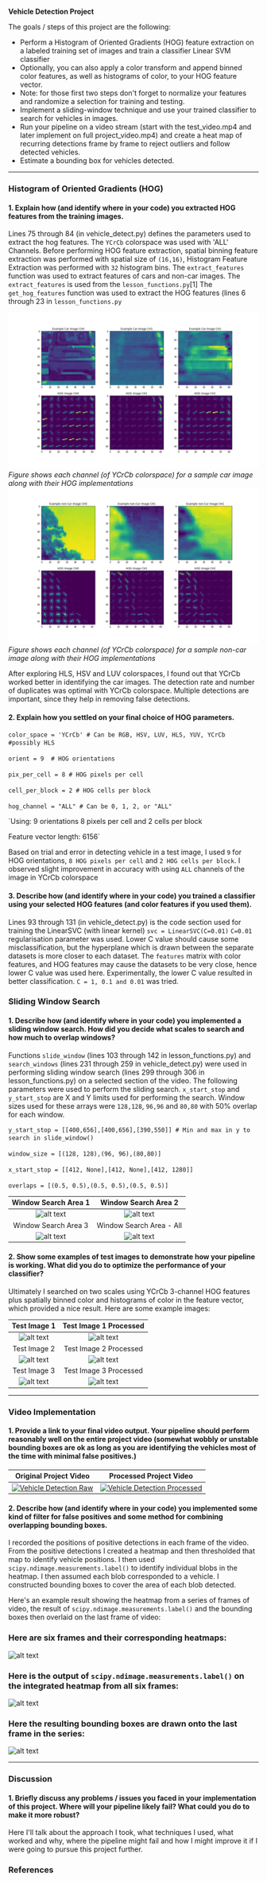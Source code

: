 **Vehicle Detection Project**

The goals / steps of this project are the following:

* Perform a Histogram of Oriented Gradients (HOG) feature extraction on a labeled training set of images and train a classifier Linear SVM classifier
* Optionally, you can also apply a color transform and append binned color features, as well as histograms of color, to your HOG feature vector. 
* Note: for those first two steps don't forget to normalize your features and randomize a selection for training and testing.
* Implement a sliding-window technique and use your trained classifier to search for vehicles in images.
* Run your pipeline on a video stream (start with the test_video.mp4 and later implement on full project_video.mp4) and create a heat map of recurring detections frame by frame to reject outliers and follow detected vehicles.
* Estimate a bounding box for vehicles detected.

[//]: # (Image References)
[image1]: ./output_images/HOG_test.png "HOG Implementation on car image"
[image2]: ./output_images/non_carHOG_test.png "HOG Implementation on non-car image"
[image3]: ./output_images/window1.jpeg "Search Window Area 1"
[image4]: ./output_images/window2.jpeg "Search Window Area 2"
[image5]: ./output_images/window3.jpeg "Search Window Area 3"
[image6]: ./output_images/all_windows.jpeg "Search Window Area - All"
[image7]: ./test_images/test1.jpg "Test Image 1"
[image8]: ./output_images/test_3_proc.jpeg "Test Image 1 Processed"
[image9]: ./test_images/test6.jpg "Test Image 2"
[image10]: ./output_images/test_1_proc.jpeg "Test Image 2 Processed"
[image11]: ./test_images/test2.jpg "Test Image 3"
[image12]: ./output_images/test_5_proc.jpeg "Test Image 3 Processed"

---

### Histogram of Oriented Gradients (HOG)

#### 1. Explain how (and identify where in your code) you extracted HOG features from the training images.

Lines 75 through 84 (in vehicle_detect.py) defines the parameters used to extract the hog features. The ```YCrCb``` colorspace was used with 'ALL' Channels.
Before performing HOG feature extraction, spatial binning feature extraction was performed with spatial size of ```(16,16)```, Histogram Feature Extraction was performed with ```32``` histogram bins. The ```extract_features``` function was used to extract features of cars and non-car images. The ```extract_features``` is used from the ```lesson_functions.py```[1] The ```get_hog_features``` function was used to extract the HOG features (lines 6 through 23 in ```lesson_functions.py```

![alt text][image1]
*Figure shows each channel (of YCrCb colorspace)  for a sample car image along with their HOG implementations*
![alt text][image2]
*Figure shows each channel (of YCrCb colorspace) for a sample non-car image along with their HOG implementations*

After exploring HLS, HSV and LUV colorspaces, I found out that YCrCb worked better in identifying the car images. The detection rate and number of duplicates was optimal with YCrCb colorspace. Multiple detections are important, since they help in removing false detections. 

#### 2. Explain how you settled on your final choice of HOG parameters.

```
color_space = 'YCrCb' # Can be RGB, HSV, LUV, HLS, YUV, YCrCb #possibly HLS

orient = 9  # HOG orientations

pix_per_cell = 8 # HOG pixels per cell

cell_per_block = 2 # HOG cells per block

hog_channel = "ALL" # Can be 0, 1, 2, or "ALL"
```

`Using: 9 orientations 8 pixels per cell and 2 cells per block

Feature vector length: 6156`

Based on trial and error in detecting vehicle in a test image, I used `9` for HOG orientations, `8 HOG pixels per cell` and `2 HOG cells per block`. I observed slight improvement in accuracy with using `ALL` channels of the image in YCrCb colorspace

#### 3. Describe how (and identify where in your code) you trained a classifier using your selected HOG features (and color features if you used them).

Lines 93 through 131 (in vehicle_detect.py) is the code section used for training the LinearSVC (with linear kernel) ```svc = LinearSVC(C=0.01)```
```C=0.01``` regularisation parameter was used. Lower C value should cause some misclassification, but the hyperplane which is drawn between the separate datasets is more closer to each dataset. The ```features``` matrix with color features, and HOG features may cause the datasets to be very close, hence lower C value was used here. Experimentally, the lower C value resulted in better classification. ```C = 1, 0.1 and 0.01``` was tried. 

### Sliding Window Search

#### 1. Describe how (and identify where in your code) you implemented a sliding window search.  How did you decide what scales to search and how much to overlap windows?

Functions ```slide_window``` (lines 103 through 142 in lesson_functions.py) and ```search_windows``` (lines 231 through 259 in vehicle_detect.py) were used in performing sliding window search (lines 299 through 306 in lesson_functions.py) on a selected section of the video.
The following parameters were used to perform the sliding search. ```x_start_stop``` and ```y_start_stop``` are X and Y limits used for performing the search. 
Window sizes used for these arrays were `128,128`, `96,96` and `80,80` with 50% overlap for each window.
```
y_start_stop = [[400,656],[400,656],[390,550]] # Min and max in y to search in slide_window()

window_size = [(128, 128),(96, 96),(80,80)]

x_start_stop = [[412, None],[412, None],[412, 1280]]

overlaps = [(0.5, 0.5),(0.5, 0.5),(0.5, 0.5)]
```

| Window Search Area 1 | Window Search Area 2 |
|:---:|:---:|
| ![alt text][image3] | ![alt text][image4] |
| Window Search Area 3 | Window Search Area - All |
| ![alt text][image5] | ![alt text][image6] |

#### 2. Show some examples of test images to demonstrate how your pipeline is working.  What did you do to optimize the performance of your classifier?

Ultimately I searched on two scales using YCrCb 3-channel HOG features plus spatially binned color and histograms of color in the feature vector, which provided a nice result.  Here are some example images:

| Test Image 1 | Test Image 1 Processed |
|:---:|:---:|
| ![alt text][image7] | ![alt text][image8] |
| Test Image 2 | Test Image 2 Processed |
| ![alt text][image9] | ![alt text][image10] |
| Test Image 3 | Test Image 3 Processed |
| ![alt text][image11] | ![alt text][image12] |
---

### Video Implementation

#### 1. Provide a link to your final video output.  Your pipeline should perform reasonably well on the entire project video (somewhat wobbly or unstable bounding boxes are ok as long as you are identifying the vehicles most of the time with minimal false positives.)

| Original Project Video | Processed Project Video |
|:---:|:---:|
| [![Vehicle Detection Raw](https://i.ytimg.com/vi/ntsQ03OSk7s/maxresdefault.jpg)](https://youtu.be/ntsQ03OSk7s) | [![Vehicle Detection Processed](https://i.ytimg.com/vi/l7zqSn8HCXg/maxresdefault.jpg)](https://youtu.be/l7zqSn8HCXg) |


#### 2. Describe how (and identify where in your code) you implemented some kind of filter for false positives and some method for combining overlapping bounding boxes.

I recorded the positions of positive detections in each frame of the video.  From the positive detections I created a heatmap and then thresholded that map to identify vehicle positions.  I then used `scipy.ndimage.measurements.label()` to identify individual blobs in the heatmap.  I then assumed each blob corresponded to a vehicle.  I constructed bounding boxes to cover the area of each blob detected.  

Here's an example result showing the heatmap from a series of frames of video, the result of `scipy.ndimage.measurements.label()` and the bounding boxes then overlaid on the last frame of video:

### Here are six frames and their corresponding heatmaps:

![alt text][image5]

### Here is the output of `scipy.ndimage.measurements.label()` on the integrated heatmap from all six frames:
![alt text][image6]

### Here the resulting bounding boxes are drawn onto the last frame in the series:
![alt text][image7]



---

### Discussion

#### 1. Briefly discuss any problems / issues you faced in your implementation of this project.  Where will your pipeline likely fail?  What could you do to make it more robust?

Here I'll talk about the approach I took, what techniques I used, what worked and why, where the pipeline might fail and how I might improve it if I were going to pursue this project further.  

### References

